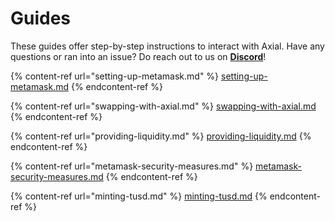 # Guides

These guides offer step-by-step instructions to interact with Axial. Have any questions or ran into an issue? Do reach out to us on [**Discord**](https://discord.gg/NPsxMhcCrS)!

{% content-ref url="setting-up-metamask.md" %}
[setting-up-metamask.md](setting-up-metamask.md)
{% endcontent-ref %}

{% content-ref url="swapping-with-axial.md" %}
[swapping-with-axial.md](swapping-with-axial.md)
{% endcontent-ref %}

{% content-ref url="providing-liquidity.md" %}
[providing-liquidity.md](providing-liquidity.md)
{% endcontent-ref %}

{% content-ref url="metamask-security-measures.md" %}
[metamask-security-measures.md](metamask-security-measures.md)
{% endcontent-ref %}

{% content-ref url="minting-tusd.md" %}
[minting-tusd.md](minting-tusd.md)
{% endcontent-ref %}
